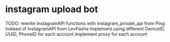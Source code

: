 # instagram upload bot
TODO:
rewrite InstagramAPI functions with instagram_private_api from Ping instead of InstagramAPI from LevPasha
Implement using different DeviceID, UUID, PhoneID for each account
Implement proxy for each account
